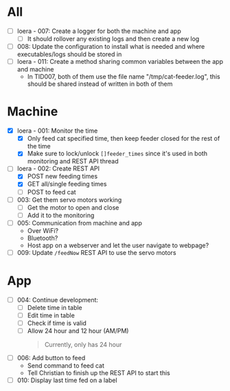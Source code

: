 # All
- [ ] loera - 007: Create a logger for both the machine and app
  * [ ] It should rollover any existing logs and then create a new log
- [ ] 008: Update the configuration to install what is needed and where executables/logs should be stored in
- [ ] loera - 011: Create a method sharing common variables between the app and machine
  * In TID007, both of them use the file name "/tmp/cat-feeder.log", this should be shared instead of written in both of them

# Machine
- [x] loera - 001: Monitor the time 
  * [x] Only feed cat specified time, then keep feeder closed for the rest of the time
  * [x] Make sure to lock/unlock `[]feeder_times` since it's used in both monitoring and REST API thread
- [ ] loera - 002: Create REST API
  * [x] POST new feeding times
  * [x] GET all/single feeding times
  * [ ] POST to feed cat
- [ ] 003: Get them servo motors working
  * [ ] Get the motor to open and close
  * [ ] Add it to the monitoring
- [ ] 005: Communication from machine and app
  * Over WiFi?
  * Bluetooth?
  * Host app on a webserver and let the user navigate to webpage?
- [ ] 009: Update `/feedNow` REST API to use the servo motors

# App
- [ ] 004: Continue development: 
  * [ ] Delete time in table
  * [ ] Edit time in table
  * [ ] Check if time is valid
  * [ ] Allow 24 hour and 12 hour (AM/PM)
    > Currently, only has 24 hour
- [ ] 006: Add button to feed
  * Send command to feed cat
  * Tell Christian to finish up the REST API to start this
- [ ] 010: Display last time fed on a label
